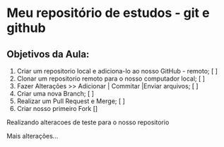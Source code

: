 # Meu repositório de estudos - git e github

## Objetivos da Aula:

1. Criar um repositorio local e adiciona-lo ao nosso GitHub - remoto; [ ]
2. Clonar um repositorio remoto para o nosso computador local; [ ]
3. Fazer Alterações >> Adicionar | Commitar |Enviar arquivos; [ ]
4. Criar uma nova Branch; [ ]
5. Realizar um Pull Request e Merge; [ ]
6. Criar nosso primeiro Fork []

Realizando alteracoes de teste para o nosso repositorio

Mais alterações...